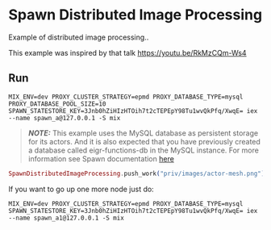 # Spawn Distributed Image Processing

Example of distributed image processing..

This example was inspired by that talk https://youtu.be/RkMzCQm-Ws4

## Run

```shell
MIX_ENV=dev PROXY_CLUSTER_STRATEGY=epmd PROXY_DATABASE_TYPE=mysql  PROXY_DATABASE_POOL_SIZE=10 SPAWN_STATESTORE_KEY=3Jnb0hZiHIzHTOih7t2cTEPEpY98Tu1wvQkPfq/XwqE= iex --name spawn_a@127.0.0.1 -S mix
```

> **_NOTE:_** This example uses the MySQL database as persistent storage for its actors. And it is also expected that you have previously created a database called eigr-functions-db in the MySQL instance. For more information see Spawn documentation [here](https://github.com/eigr/spawn)

```elixir
SpawnDistributedImageProcessing.push_work("priv/images/actor-mesh.png")
```

If you want to go up one more node just do:

```shell
MIX_ENV=dev PROXY_CLUSTER_STRATEGY=epmd PROXY_DATABASE_TYPE=mysql SPAWN_STATESTORE_KEY=3Jnb0hZiHIzHTOih7t2cTEPEpY98Tu1wvQkPfq/XwqE= iex --name spawn_a1@127.0.0.1 -S mix
```